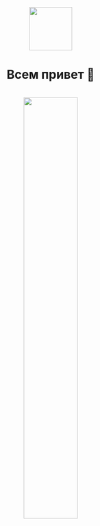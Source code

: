 <div  align="center">

  <img src="https://media.giphy.com/media/HEPwfdu6T6svpPE1eN/giphy.gif" width="100"/>
    <h1> Всем привет 👋 </h1>


  <br/><img src="https://www.codewars.com/users/Salimgareev/badges/large" width="50%"/><br/><br/><br/>
</div>

<!--

**Salimgareev/Salimgareev** is a ✨ _special_ ✨ repository because its `README.md` (this file) appears on your GitHub profile.
Here are some ideas to get you started:

- 🔭 I’m currently working on ...
- 🌱 I’m currently learning ...
- 👯 I’m looking to collaborate on ...
- 🤔 I’m looking for help with ...
- 💬 Ask me about ...
- 📫 How to reach me: ...
- 😄 Pronouns: ...
- ⚡ Fun fact: ...
-->

